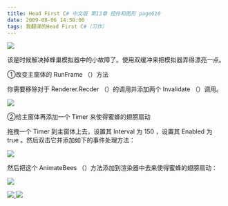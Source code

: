 ```yaml
---
title: Head First C# 中文版 第13章 控件和图形 page610
date: 2009-08-06 14:50:00
tags: 我翻译的Head First C#（习作）
---
```

![](https://p-blog.csdn.net/images/p_blog_csdn_net/cuipengfei1/EntryImages/20090806/2009-08-06_13-37-19.jpg)

该是时候解决掉蜂巢模拟器中的小故障了。使用双缓冲来把模拟器弄得漂亮一点。

  

①改变主窗体的  RunFrame  （）方法

  

你需要移除对于  Renderer.Recder  （）的调用并添加两个  Invalidate  （）调用。

  

![](https://p-blog.csdn.net/images/p_blog_csdn_net/cuipengfei1/EntryImages/20090806/2009-08-06_13-45-13.jpg)

②给主窗体再添加一个  Timer  来使得蜜蜂的翅膀扇动

  

拖拽一个  Timer  到主窗体上去，设置其  Interval  为  150  ，设置其  Enabled  为  true
。然后双击它并添加如下的事件处理方法：

  

![](https://p-blog.csdn.net/images/p_blog_csdn_net/cuipengfei1/EntryImages/20090806/2009-08-06_13-53-09.jpg)

然后把这个  AnimateBees  （）方法添加到渲染器中去来使得蜜蜂的翅膀扇动：

  

![](https://p-blog.csdn.net/images/p_blog_csdn_net/cuipengfei1/EntryImages/20090806/2009-08-06_13-54-13.jpg)



[ ![](https://profile.csdnimg.cn/5/2/5/3_cuipengfei1)
![](https://g.csdnimg.cn/static/user-reg-year/1x/11.png)
](https://blog.csdn.net/cuipengfei1)





